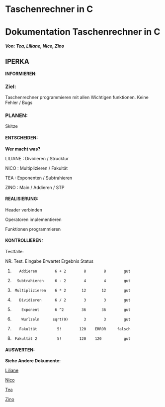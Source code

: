 # Taschenrechner in C

# Dokumentation Taschenrechner in C
##### Von: Tea, Liliane, Nico, Zino


## IPERKA
**INFORMIEREN**:

### **Ziel:**

Taschenrechner programmieren mit allen Wichtigen funktionen.
Keine Fehler / Bugs

### **PLANEN**:

Skitze

#### **ENTSCHEIDEN**:

**Wer macht was?**

LILIANE : Dividieren / Strucktur

NICO : Multiplizieren / Fakultät

TEA : Exponenten / Subtrahieren

ZINO : Main / Addieren / STP

#### **REALISIERUNG**:

Header verbinden

Operatoren implementieren

Funktionen programmieren

#### **KONTROLLIEREN**:

Testfälle:

NR.         Test.        Eingabe    Erwartet Ergebnis  Status
1.        Addieren        6 + 2        8        8        gut
2.       Subtrahieren     6 - 2        4        4        gut
3.      Multiplizieren    6 * 2       12       12        gut
4.        Dividieren      6 / 2        3        3        gut
5.         Exponent       6 ^2        36       36        gut
6.         Wurlzeln      sqrt(9)       3        3        gut
7.        Fakultät         5!        120    ERROR     falsch
8.      Fakultät 2         5!        120    120          gut

#### **AUSWERTEN**:

**Siehe Andere Dokumente:**

[Liliane](https://github.com/zinoos/BLJ2025_TR_Nic-Lil-Tea-Zin/commit/f9d2efb37805eab39d888e66dd22f2dc59353bf0)

[Nico](https://github.com/zinoos/BLJ2025_TR_Nic-Lil-Tea-Zin/commit/5addb610f606d3d0457dfbe8132fe52c52123c33)

[Tea](https://github.com/zinoos/BLJ2025_TR_Nic-Lil-Tea-Zin/commit/081b9aed435f213acf46f4446601af06a63a3432)

[Zino](https://github.com/zinoos/BLJ2025_TR_Nic-Lil-Tea-Zin/commit/317408beaeb36019c8fa0090726c76fb4aadca53)
